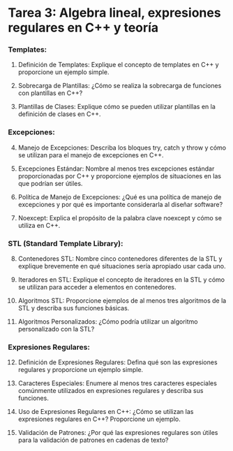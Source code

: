 # Tarea 3: Algebra lineal, expresiones regulares en C++ y teoría

### Templates:

1. Definición de Templates:
Explique el concepto de templates en C++ y proporcione un ejemplo simple.

2. Sobrecarga de Plantillas:
¿Cómo se realiza la sobrecarga de funciones con plantillas en C++?

3. Plantillas de Clases:
Explique cómo se pueden utilizar plantillas en la definición de clases en C++.

### Excepciones:

4. Manejo de Excepciones:
Describa los bloques try, catch y throw y cómo se utilizan para el manejo de excepciones en C++.

5. Excepciones Estándar:
Nombre al menos tres excepciones estándar proporcionadas por C++ y proporcione ejemplos de situaciones en las que podrían ser útiles.

6. Política de Manejo de Excepciones:
¿Qué es una política de manejo de excepciones y por qué es importante considerarla al diseñar software?

7. Noexcept:
Explica el propósito de la palabra clave noexcept y cómo se utiliza en C++.

### STL (Standard Template Library):

8. Contenedores STL:
Nombre cinco contenedores diferentes de la STL y explique brevemente en qué situaciones sería apropiado usar cada uno.

9. Iteradores en STL:
Explique el concepto de iteradores en la STL y cómo se utilizan para acceder a elementos en contenedores.

10. Algoritmos STL:
Proporcione ejemplos de al menos tres algoritmos de la STL y describa sus funciones básicas.

11. Algoritmos Personalizados:
¿Cómo podría utilizar un algoritmo personalizado con la STL?

### Expresiones Regulares:

12. Definición de Expresiones Regulares:
Defina qué son las expresiones regulares y proporcione un ejemplo simple.

13. Caracteres Especiales:
Enumere al menos tres caracteres especiales comúnmente utilizados en expresiones regulares y describa sus funciones.

14. Uso de Expresiones Regulares en C++:
¿Cómo se utilizan las expresiones regulares en C++? Proporcione un ejemplo.

15. Validación de Patrones:
¿Por qué las expresiones regulares son útiles para la validación de patrones en cadenas de texto?
